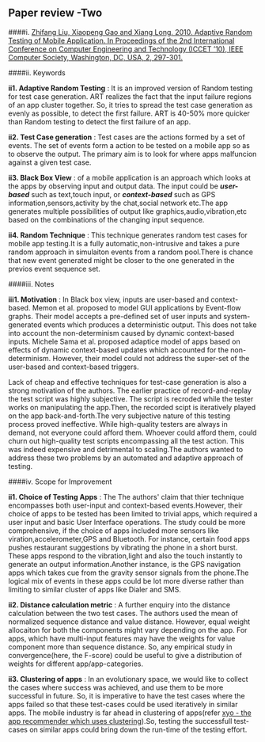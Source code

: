 ## Paper review -Two
####i. [Zhifang Liu, Xiaopeng Gao and Xiang Long. 2010. Adaptive Random Testing of Mobile Application. In Proceedings of the 2nd International Conference on Computer Engineering and Technology (ICCET ’10), IEEE Computer Society, Washington, DC, USA, 2, 297-301.](http://ieeexplore.ieee.org/stamp/stamp.jsp?tp=&arnumber=5485442)

####ii. Keywords

**ii1. Adaptive Random Testing** : It is an improved version of Random testing for test case generation. ART realizes the fact that the input failure regions of an app cluster together. So, it tries to spread the test case generation as evenly as possible, to detect the first failure. ART is 40-50% more quicker than Random testing to detect the first failure of an app.

**ii2. Test Case generation** : Test cases are the actions formed by a set of events. The set of events form a action to be tested on a mobile app so as to observe the output. The primary aim is to look for where apps malfuncion against a given test case.

**ii3. Black Box View** : of a mobile application is an approach which looks at the apps by observing input and output data. The input could be ***user-based*** such as text,touch input, or ***context-based*** such as GPS information,sensors,activity by the chat,social network etc.The app generates multiple possibilities of output like graphics,audio,vibration,etc based on the combinations of the changing input sequence.

**ii4. Random Technique** : This technique generates random test cases for mobile app testing.It is a fully automatic,non-intrusive and takes a pure random approach in simulaiton events from a random pool.There is chance that new event generated might be closer to the one generated in the previos event sequence set.

####iii. Notes

**iii1. Motivation** : 
In Black box view, inputs are user-based and context-based. Memon et al. proposed to model GUI applications by Event-flow graphs. Their model accepts a pre-defined set of user inputs and system-generated events which produces a deterministic output. This does not take into account the non-determinism caused by dynamic context-based inputs. Michele Sama et al. proposed adaptice model of apps based on effects of dynamic context-based updates which accounted for the non-determinism. However, their model could not address the super-set of the user-based and context-based triggers.

Lack of cheap and effective techniques for test-case generation is also a strong motivation of the authors. The earlier practice of record-and-replay the test script was highly subjective. The script is recroded while the tester works on manipulating the app.Then, the recorded scipt is iteratively played on the app back-and-forth.The very subjective nature of this testing process proved ineffective. While high-quality testers are always in demand, not everyone could afford them. Whoever could afford them, could churn out high-quality test scripts encompassing all the test action. This was indeed expensive and detrimental to scaling.The authors wanted to address these two problems by an automated and adaptive approach of testing.

####iv. Scope for Improvement

**ii1. Choice of  Testing Apps** : The The authors' claim that thier technique encompasses both user-input and context-based events.However, their choice of apps to be tested has been limited to trivial apps, which required a user input and basic User Interface operations. The study could be more comprehensive, if the choice of apps included more sensors like viration,accelerometer,GPS and Bluetooth. For instance, certain food apps pushes restaurant suggestions by vibrating the phone in a short burst. These apps respond to the vibration,light and also the touch instantly to generate an output information.Another instance, is the GPS navigation apps which takes cue from the gravity sensor signals from the phone.The logical mix of events in these apps could be lot more diverse rather than limiting to similar cluster of apps like Dialer and SMS. 

**ii2. Distance calculation metric** : A further enquiry into the distance calculation between the two test cases. The authors used the mean of normalized sequence distance and value distance. However, equal weight allocaiton for both the components might vary depending on the app. For apps, which have multi-input features may have the weights for value component more than sequence distance. So, any empirical study in convergence(here, the F-score) could be useful to give a distribution of weights for different app/app-categories.

**ii3. Clustering of apps** : In an evolutionary space, we would like to collect the cases where success was achieved, and use them to be more successful in future. So, it is imperative to have the test cases where the apps failed so that these test-cases could be used iteratively in similar apps. The mobile industry is far ahead in clustering of apps(refer [xyo - the app recommender which uses clustering](https://play.google.com/store/apps/details?id=net.xyo.app.search&hl=en)).So, testing the successfull test-cases on similar apps could bring down the run-time of the testing effort.





